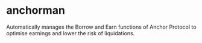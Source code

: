 # anchorman
Automatically manages the Borrow and Earn functions of Anchor Protocol to optimise earnings and lower the risk of liquidations.
